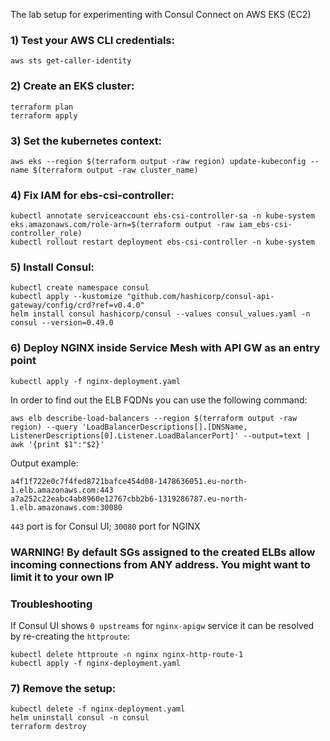 The lab setup for experimenting with Consul Connect on AWS EKS (EC2)

### 1) Test your AWS CLI credentials:
```
aws sts get-caller-identity
```
### 2) Create an EKS cluster:
```
terraform plan
terraform apply
```
### 3) Set the kubernetes context:
```
aws eks --region $(terraform output -raw region) update-kubeconfig --name $(terraform output -raw cluster_name)
```
### 4) Fix IAM for ebs-csi-controller:
```
kubectl annotate serviceaccount ebs-csi-controller-sa -n kube-system eks.amazonaws.com/role-arn=$(terraform output -raw iam_ebs-csi-controller_role)
kubectl rollout restart deployment ebs-csi-controller -n kube-system
```
### 5) Install Consul:
```
kubectl create namespace consul
kubectl apply --kustomize "github.com/hashicorp/consul-api-gateway/config/crd?ref=v0.4.0"
helm install consul hashicorp/consul --values consul_values.yaml -n consul --version=0.49.0
```
### 6) Deploy NGINX inside Service Mesh with API GW as an entry point
```
kubectl apply -f nginx-deployment.yaml 
```

In order to find out the ELB FQDNs you can use the following command:
```
aws elb describe-load-balancers --region $(terraform output -raw region) --query 'LoadBalancerDescriptions[].[DNSName, ListenerDescriptions[0].Listener.LoadBalancerPort]' --output=text | awk '{print $1":"$2}'
```
Output example:
```
a4f1f722e0c7f4fed8721bafce454d08-1478636051.eu-north-1.elb.amazonaws.com:443
a7a252c22eabc4ab8960e12767cbb2b6-1319286787.eu-north-1.elb.amazonaws.com:30080
```
```443``` port is for Consul UI; ```30080``` port for NGINX

### WARNING! By default SGs assigned to the created ELBs allow incoming connections from ANY address. You might want to limit it to your own IP

### Troubleshooting

If Consul UI shows ```0 upstreams``` for ```nginx-apigw``` service it can be resolved by re-creating the ```httproute```:
```
kubectl delete httproute -n nginx nginx-http-route-1 
kubectl apply -f nginx-deployment.yaml 
```
### 7) Remove the setup:
```
kubectl delete -f nginx-deployment.yaml
helm uninstall consul -n consul
terraform destroy
```
